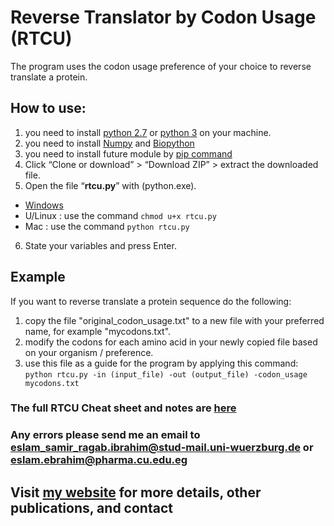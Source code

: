 # Reverse Translator by Codon Usage (RTCU)
 The program uses the codon usage preference of your choice to reverse translate a protein.

## How to use:
1.	you need to install [python 2.7](https://www.python.org/downloads/) or [python 3](https://www.python.org/downloads/) on your machine.
2. you need to install [Numpy](https://pypi.python.org/pypi/numpy) and [Biopython](http://biopython.org/wiki/Download)
3. you need to install future module by [pip command](https://docs.python.org/3/installing/)
4.	Click “Clone or download” > “Download ZIP” > extract the downloaded file.
5.	Open the file “**rtcu.py**” with (python.exe).
  * [Windows](http://stackoverflow.com/a/1527012/7414020)
  * U/Linux : use the command `chmod u+x rtcu.py`
  * Mac : use the command `python rtcu.py`
6.	State your variables and press Enter.

## Example

If you want to reverse translate a protein sequence do the following:
1. copy the file "original_codon_usage.txt" to a new file with your preferred name, for example "mycodons.txt".
2. modify the codons for each amino acid in your newly copied file based on your organism / preference.
3. use this file as a guide for the program by applying this command:  
`python rtcu.py -in (input_file) -out (output_file) -codon_usage mycodons.txt`

### **The full RTCU Cheat sheet and notes are [here](https://github.com/Eslam-Samir-Ragab/RTCU/blob/master/additional/RTCU%20Cheat%20sheet.pdf)**


### Any errors please send me an email to <eslam_samir_ragab.ibrahim@stud-mail.uni-wuerzburg.de> or <eslam.ebrahim@pharma.cu.edu.eg>
## Visit [my website](https://sites.google.com/pharma.cu.edu.eg/eslam-ibrahim/) for more details, other publications, and contact
